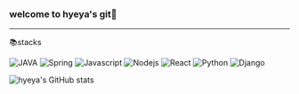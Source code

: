 
<!-- ### Hi there 👋 -->

### welcome to hyeya's git👋

---

📚stacks

<p>
<img alt="JAVA" src ="https://img.shields.io/badge/JAVA-3776AB.svg?&style=for-the-badge&logo=Python&logoColor=white"/>
<img alt="Spring" src ="https://img.shields.io/badge/Spring-6DB33F.svg?&style=for-the-badge&logo=Python&logoColor=white"/>
<img alt="Javascript" src ="https://img.shields.io/badge/Javascript-F7DF1E.svg?&style=for-the-badge&logo=Python&logoColor=white"/>
<img alt="Nodejs" src ="https://img.shields.io/badge/Nodejs-5FA04E.svg?&style=for-the-badge&logo=Python&logoColor=white"/>
<img alt="React" src ="https://img.shields.io/badge/React-61DAFB.svg?&style=for-the-badge&logo=Python&logoColor=white"/>
<img alt="Python" src ="https://img.shields.io/badge/Python-3776AB.svg?&style=for-the-badge&logo=Python&logoColor=white"/>
<img alt="Django" src ="https://img.shields.io/badge/Django-092E20.svg?&style=for-the-badge&logo=Python&logoColor=white"/>
</p>

![hyeya's GitHub stats](https://github-readme-stats.vercel.app/api?username=hyeya418&show_icons=true&theme=dracula)


<!--
**hyeya418/hyeya418** is a ✨ _special_ ✨ repository because its `README.md` (this file) appears on your GitHub profile.

Here are some ideas to get you started:

- 🔭 I’m currently working on ...
- 🌱 I’m currently learning ...
- 👯 I’m looking to collaborate on ...
- 🤔 Fun fact ...
- 💬 Ask me about ...
- 📫 How to reach me: ...
- 😄 Pronouns: ...
- ⚡ Fun fact: ...
-->

<!--
<div>
<img src="https://img.shields.io/badge/java-007396?style=for-the-badge&logo=java&logoColor=white">
<img src="https://img.shields.io/badge/HTML-E34F26?style=for-the-badge&logo=HTML5&logoColor=white"/>
<img src="https://img.shields.io/badge/CSS3-1572B6?style=for-the-badge&logo=CSS3&logoColor=white">
<img src="https://img.shields.io/badge/JavaScript-F7DF1E?style=for-the-badge&logo=JavaScript&logoColor=white">
<img src="https://img.shields.io/badge/jQuery-0769AD?style=for-the-badge&logo=jQuery&logoColor=white">
<img src="https://img.shields.io/badge/Bootstrap-7952B3?style=for-the-badge&logo=Bootstrap&logoColor=white">
<img src="https://img.shields.io/badge/oracle-F80000?style=for-the-badge&logo=oracle&logoColor=white">
<img src="https://img.shields.io/badge/Spring-6DB33F?style=for-the-badge&logo=Spring&logoColor=white">
</div>
-->


